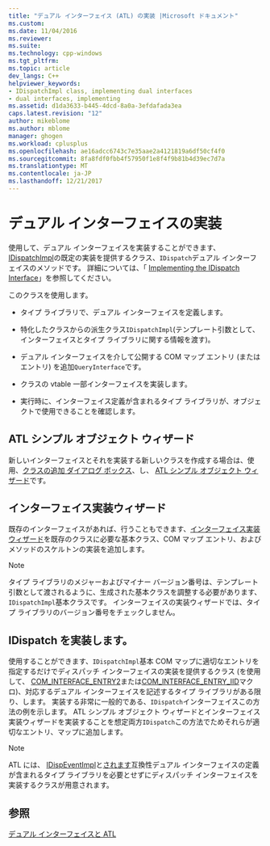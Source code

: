 ```yaml
---
title: "デュアル インターフェイス (ATL) の実装 |Microsoft ドキュメント"
ms.custom: 
ms.date: 11/04/2016
ms.reviewer: 
ms.suite: 
ms.technology: cpp-windows
ms.tgt_pltfrm: 
ms.topic: article
dev_langs: C++
helpviewer_keywords:
- IDispatchImpl class, implementing dual interfaces
- dual interfaces, implementing
ms.assetid: d1da3633-b445-4dcd-8a0a-3efdafada3ea
caps.latest.revision: "12"
author: mikeblome
ms.author: mblome
manager: ghogen
ms.workload: cplusplus
ms.openlocfilehash: ae16adcc6743c7e35aae2a4121819a6df50cf4f0
ms.sourcegitcommit: 8fa8fdf0fbb4f57950f1e8f4f9b81b4d39ec7d7a
ms.translationtype: MT
ms.contentlocale: ja-JP
ms.lasthandoff: 12/21/2017
---
```

# <a name="implementing-a-dual-interface"></a>デュアル インターフェイスの実装
使用して、デュアル インターフェイスを実装することができます、 [IDispatchImpl](../atl/reference/idispatchimpl-class.md)の既定の実装を提供するクラス、`IDispatch`デュアル インターフェイスのメソッドです。 詳細については、「 [Implementing the IDispatch Interface](http://msdn.microsoft.com/en-us/0e171f7f-0022-4e9b-ac8e-98192828e945)」を参照してください。  
  
 このクラスを使用します。  
  
-   タイプ ライブラリで、デュアル インターフェイスを定義します。  
  
-   特化したクラスからの派生クラス`IDispatchImpl`(テンプレート引数として、インターフェイスとタイプ ライブラリに関する情報を渡す)。  
  
-   デュアル インターフェイスを介して公開する COM マップ エントリ (またはエントリ) を追加`QueryInterface`です。  
  
-   クラスの vtable 一部インターフェイスを実装します。  
  
-   実行時に、インターフェイス定義が含まれるタイプ ライブラリが、オブジェクトで使用できることを確認します。  
  
## <a name="atl-simple-object-wizard"></a>ATL シンプル オブジェクト ウィザード  
 新しいインターフェイスとそれを実装する新しいクラスを作成する場合は、使用、[クラスの追加 ダイアログ ボックス](../ide/add-class-dialog-box.md)、し、 [ATL シンプル オブジェクト ウィザード](../atl/reference/atl-simple-object-wizard.md)です。  
  
## <a name="implement-interface-wizard"></a>インターフェイス実装ウィザード  
 既存のインターフェイスがあれば、行うこともできます、[インターフェイス実装ウィザード](../atl/reference/adding-a-new-interface-in-an-atl-project.md)を既存のクラスに必要な基本クラス、COM マップ エントリ、およびメソッドのスケルトンの実装を追加します。  
  
> [!NOTE]
>  タイプ ライブラリのメジャーおよびマイナー バージョン番号は、テンプレート引数として渡されるように、生成された基本クラスを調整する必要があります、`IDispatchImpl`基本クラスです。 インターフェイスの実装ウィザードでは、タイプ ライブラリのバージョン番号をチェックしません。  
  
## <a name="implementing-idispatch"></a>IDispatch を実装します。  
 使用することができます、`IDispatchImpl`基本 COM マップに適切なエントリを指定するだけでディスパッチ インターフェイスの実装を提供するクラス (を使用して、 [COM_INTERFACE_ENTRY2](reference/com-interface-entry-macros.md#com_interface_entry2)または[COM_INTERFACE_ENTRY_IID](reference/com-interface-entry-macros.md#com_interface_entry_iid)マクロ)、対応するデュアル インターフェイスを記述するタイプ ライブラリがある限り、します。 実装する非常に一般的である、`IDispatch`インターフェイスこの方法の例を示します。 ATL シンプル オブジェクト ウィザードとインターフェイス実装ウィザードを実装することを想定両方`IDispatch`この方法でためそれらが適切なエントリ、マップに追加します。  
  
> [!NOTE]
>  ATL には、 [IDispEventImpl](../atl/reference/idispeventimpl-class.md)と[されます](../atl/reference/idispeventsimpleimpl-class.md)互換性デュアル インターフェイスの定義が含まれるタイプ ライブラリを必要とせずにディスパッチ インターフェイスを実装するクラスが用意されます。  
  
## <a name="see-also"></a>参照  
 [デュアル インターフェイスと ATL](../atl/dual-interfaces-and-atl.md)

